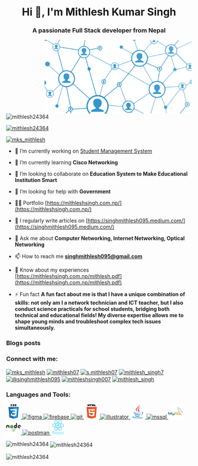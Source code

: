<!--
## Hi there 👋


**MITHLESH24364/MITHLESH24364** is a ✨ _special_ ✨ repository because its `README.md` (this file) appears on your GitHub profile.

Here are some ideas to get you started:

- 🔭 I’m currently working on ...
- 🌱 I’m currently learning ...
- 👯 I’m looking to collaborate on ...
- 🤔 I’m looking for help with ...
- 💬 Ask me about ...
- 📫 How to reach me: ...
- 😄 Pronouns: ...
- ⚡ Fun fact: ...
-->

<h1 align="center">Hi 👋, I'm Mithlesh Kumar Singh</h1>
<h3 align="center">A passionate Full Stack developer from Nepal</h3>

<img src="c539ba_d78cf65a42e0416991c66f088bdef192~mv2_d_3200_1600_s_2.gif" alt="gif" width="400" align="right">


<p align="left"> <img src="https://komarev.com/ghpvc/?username=mithlesh24364&label=Profile%20views&color=0e75b6&style=flat" alt="mithlesh24364" /> </p>

<p align="left"> <a href="https://github.com/ryo-ma/github-profile-trophy"><img src="https://github-profile-trophy.vercel.app/?username=mithlesh24364" alt="mithlesh24364" /></a> </p>

<p align="left"> <a href="https://twitter.com/mks_mithlesh" target="blank"><img src="https://img.shields.io/twitter/follow/mks_mithlesh?logo=twitter&style=for-the-badge" alt="mks_mithlesh" /></a> </p>

- 🔭 I’m currently working on [Student Management System](https://github.com/MITHLESH24364/School_Management_final.git)

- 🌱 I’m currently learning **Cisco Networking**

- 👯 I’m looking to collaborate on **Education System to Make Educational Institution Smart**

- 🤝 I’m looking for help with **Government**

- 👨‍💻 Portfolio [https://mithleshsingh.com.np/](https://mithleshsingh.com.np/)

- 📝 I regularly write articles on [https://singhmithlesh095.medium.com/](https://singhmithlesh095.medium.com/)

- 💬 Ask me about **Computer Networking, Internet Networking, Optical Networking**

- 📫 How to reach me **singhmithlesh095@gmail.com**

- 📄 Know about my experiences [https://mithleshsingh.com.np/mithlesh.pdf](https://mithleshsingh.com.np/mithlesh.pdf)

- ⚡ Fun fact **A fun fact about me is that I have a unique combination of skills: not only am I a network technician and ICT teacher, but I also conduct science practicals for school students, bridging both technical and educational fields! My diverse expertise allows me to shape young minds and troubleshoot complex tech issues simultaneously.**

### Blogs posts
<!-- BLOG-POST-LIST:START -->
<!-- BLOG-POST-LIST:END -->

<h3 align="left">Connect with me:</h3>
<p align="left">
<a href="https://twitter.com/mks_mithlesh" target="blank"><img align="center" src="https://raw.githubusercontent.com/rahuldkjain/github-profile-readme-generator/master/src/images/icons/Social/twitter.svg" alt="mks_mithlesh" height="30" width="40" /></a>
<a href="https://linkedin.com/in/mithlesh07" target="blank"><img align="center" src="https://raw.githubusercontent.com/rahuldkjain/github-profile-readme-generator/master/src/images/icons/Social/linked-in-alt.svg" alt="mithlesh07" height="30" width="40" /></a>
<a href="https://fb.com/s.mithlesh07" target="blank"><img align="center" src="https://raw.githubusercontent.com/rahuldkjain/github-profile-readme-generator/master/src/images/icons/Social/facebook.svg" alt="s.mithlesh07" height="30" width="40" /></a>
<a href="https://instagram.com/mithlesh_singh7" target="blank"><img align="center" src="https://raw.githubusercontent.com/rahuldkjain/github-profile-readme-generator/master/src/images/icons/Social/instagram.svg" alt="mithlesh_singh7" height="30" width="40" /></a>
<a href="https://medium.com/@singhmithlesh095" target="blank"><img align="center" src="https://raw.githubusercontent.com/rahuldkjain/github-profile-readme-generator/master/src/images/icons/Social/medium.svg" alt="@singhmithlesh095" height="30" width="40" /></a>
<a href="https://www.youtube.com/c/mithleshsingh007" target="blank"><img align="center" src="https://raw.githubusercontent.com/rahuldkjain/github-profile-readme-generator/master/src/images/icons/Social/youtube.svg" alt="mithleshsingh007" height="30" width="40" /></a>
<a href="https://discord.gg/mithlesh_singh" target="blank"><img align="center" src="https://raw.githubusercontent.com/rahuldkjain/github-profile-readme-generator/master/src/images/icons/Social/discord.svg" alt="mithlesh_singh" height="30" width="40" /></a>
</p>

<h3 align="left">Languages and Tools:</h3>
<p align="left"> <a href="https://www.w3schools.com/css/" target="_blank" rel="noreferrer"> <img src="https://raw.githubusercontent.com/devicons/devicon/master/icons/css3/css3-original-wordmark.svg" alt="css3" width="40" height="40"/> </a> <a href="https://www.figma.com/" target="_blank" rel="noreferrer"> <img src="https://www.vectorlogo.zone/logos/figma/figma-icon.svg" alt="figma" width="40" height="40"/> </a> <a href="https://firebase.google.com/" target="_blank" rel="noreferrer"> <img src="https://www.vectorlogo.zone/logos/firebase/firebase-icon.svg" alt="firebase" width="40" height="40"/> </a> <a href="https://git-scm.com/" target="_blank" rel="noreferrer"> <img src="https://www.vectorlogo.zone/logos/git-scm/git-scm-icon.svg" alt="git" width="40" height="40"/> </a> <a href="https://www.w3.org/html/" target="_blank" rel="noreferrer"> <img src="https://raw.githubusercontent.com/devicons/devicon/master/icons/html5/html5-original-wordmark.svg" alt="html5" width="40" height="40"/> </a> <a href="https://www.adobe.com/in/products/illustrator.html" target="_blank" rel="noreferrer"> <img src="https://www.vectorlogo.zone/logos/adobe_illustrator/adobe_illustrator-icon.svg" alt="illustrator" width="40" height="40"/> </a> <a href="https://www.java.com" target="_blank" rel="noreferrer"> <img src="https://raw.githubusercontent.com/devicons/devicon/master/icons/java/java-original.svg" alt="java" width="40" height="40"/> </a> <a href="https://www.microsoft.com/en-us/sql-server" target="_blank" rel="noreferrer"> <img src="https://www.svgrepo.com/show/303229/microsoft-sql-server-logo.svg" alt="mssql" width="40" height="40"/> </a> <a href="https://www.mysql.com/" target="_blank" rel="noreferrer"> <img src="https://raw.githubusercontent.com/devicons/devicon/master/icons/mysql/mysql-original-wordmark.svg" alt="mysql" width="40" height="40"/> </a> <a href="https://nodejs.org" target="_blank" rel="noreferrer"> <img src="https://raw.githubusercontent.com/devicons/devicon/master/icons/nodejs/nodejs-original-wordmark.svg" alt="nodejs" width="40" height="40"/> </a> <a href="https://postman.com" target="_blank" rel="noreferrer"> <img src="https://www.vectorlogo.zone/logos/getpostman/getpostman-icon.svg" alt="postman" width="40" height="40"/> </a> <a href="https://reactjs.org/" target="_blank" rel="noreferrer"> <img src="https://raw.githubusercontent.com/devicons/devicon/master/icons/react/react-original-wordmark.svg" alt="react" width="40" height="40"/> </a> </p>

<p><img align="left" src="https://github-readme-stats.vercel.app/api/top-langs?username=mithlesh24364&show_icons=true&locale=en&layout=compact" alt="mithlesh24364" /></p>

<p>&nbsp;<img align="center" src="https://github-readme-stats.vercel.app/api?username=mithlesh24364&show_icons=true&locale=en" alt="mithlesh24364" /></p>

<p><img align="center" src="https://github-readme-streak-stats.herokuapp.com/?user=mithlesh24364&" alt="mithlesh24364" /></p>
